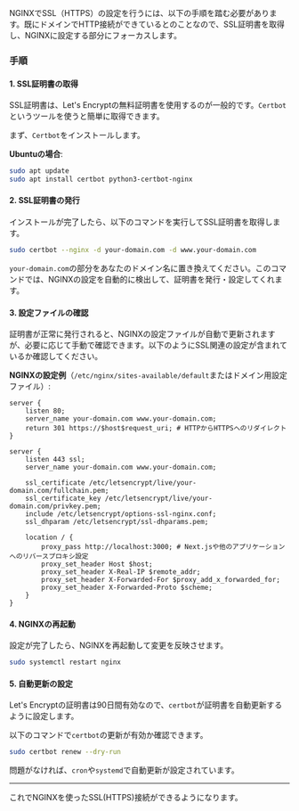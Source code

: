 NGINXでSSL（HTTPS）の設定を行うには、以下の手順を踏む必要があります。既にドメインでHTTP接続ができているとのことなので、SSL証明書を取得し、NGINXに設定する部分にフォーカスします。

### 手順

#### 1. SSL証明書の取得
SSL証明書は、Let's Encryptの無料証明書を使用するのが一般的です。`Certbot`というツールを使うと簡単に取得できます。

まず、`Certbot`をインストールします。

**Ubuntuの場合**:

```bash
sudo apt update
sudo apt install certbot python3-certbot-nginx
```

#### 2. SSL証明書の発行
インストールが完了したら、以下のコマンドを実行してSSL証明書を取得します。

```bash
sudo certbot --nginx -d your-domain.com -d www.your-domain.com
```

`your-domain.com`の部分をあなたのドメイン名に置き換えてください。このコマンドでは、NGINXの設定を自動的に検出して、証明書を発行・設定してくれます。

#### 3. 設定ファイルの確認
証明書が正常に発行されると、NGINXの設定ファイルが自動で更新されますが、必要に応じて手動で確認できます。以下のようにSSL関連の設定が含まれているか確認してください。

**NGINXの設定例**（`/etc/nginx/sites-available/default`またはドメイン用設定ファイル）:

```nginx
server {
    listen 80;
    server_name your-domain.com www.your-domain.com;
    return 301 https://$host$request_uri; # HTTPからHTTPSへのリダイレクト
}

server {
    listen 443 ssl;
    server_name your-domain.com www.your-domain.com;

    ssl_certificate /etc/letsencrypt/live/your-domain.com/fullchain.pem;
    ssl_certificate_key /etc/letsencrypt/live/your-domain.com/privkey.pem;
    include /etc/letsencrypt/options-ssl-nginx.conf;
    ssl_dhparam /etc/letsencrypt/ssl-dhparams.pem;

    location / {
        proxy_pass http://localhost:3000; # Next.jsや他のアプリケーションへのリバースプロキシ設定
        proxy_set_header Host $host;
        proxy_set_header X-Real-IP $remote_addr;
        proxy_set_header X-Forwarded-For $proxy_add_x_forwarded_for;
        proxy_set_header X-Forwarded-Proto $scheme;
    }
}
```

#### 4. NGINXの再起動
設定が完了したら、NGINXを再起動して変更を反映させます。

```bash
sudo systemctl restart nginx
```

#### 5. 自動更新の設定
Let's Encryptの証明書は90日間有効なので、`certbot`が証明書を自動更新するように設定します。

以下のコマンドで`certbot`の更新が有効か確認できます。

```bash
sudo certbot renew --dry-run
```

問題がなければ、`cron`や`systemd`で自動更新が設定されています。

---

これでNGINXを使ったSSL(HTTPS)接続ができるようになります。